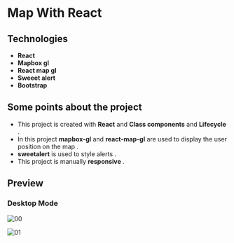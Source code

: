 # Map With React

## Technologies

- **React**
- **Mapbox gl**
- **React map gl**
- **Sweeet alert**
- **Bootstrap**

## Some points about the project

- This project is created with **React** and **Class components** and **Lifecycle** .
- In this project **mapbox-gl** and **react-map-gl** are used to display the user position on the map .
- **sweetalert** is used to style alerts .
- This project is manually **responsive** .

## Preview

### Desktop Mode
![00](https://user-images.githubusercontent.com/100797809/189514927-ee2bbd08-6514-41cc-8b60-1724a8ac96ba.png)

![01](https://user-images.githubusercontent.com/100797809/189514920-d0adfa5e-189a-4648-a0d5-99d97cd898f6.png)
